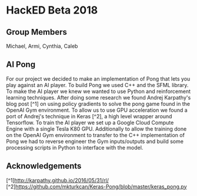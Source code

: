 # HackED Beta 2018

## Group Members
Michael, Armi, Cynthia, Caleb

## AI Pong
For our project we decided to make an implementation of Pong that lets you play
against an AI player. To build Pong we used C++ and the SFML library. To make
the AI player we knew we wanted to use Python and reinforcement learning
techniques. After doing some research we found Andrej Karpathy's blog post [^1] on
using policy gradients to solve the pong game found in the OpenAI Gym
environment. To allow us to use GPU acceleration we found a port of Andrej's
technique in Keras [^2], a high level wrapper around Tensorflow. To train the
AI player we set up a Google Cloud Compute Engine with a single Tesla K80 GPU.
Additionally to allow the training done on the OpenAI Gym environment to
transfer to the C++ implementation of Pong we had to reverse engineer the
Gym inputs/outputs and build some processing scripts in Python to interface
with the model.

## Acknowledgements
[^1]http://karpathy.github.io/2016/05/31/rl/
[^2]https://github.com/mkturkcan/Keras-Pong/blob/master/keras_pong.py
